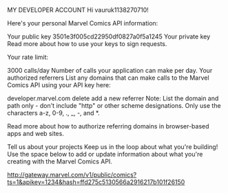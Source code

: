 MY DEVELOPER ACCOUNT
Hi vauruk1138270710!

Here's your personal Marvel Comics API information:

Your public key
3501e3f005cd22950df0827a0f5a1245
Your private key
Read more about how to use your keys to sign requests.

Your rate limit:
 
3000
calls/day Number of calls your application can make per day.
Your authorized referrers
List any domains that can make calls to the Marvel Comics API using your API key here:

developer.marvel.com
 delete
add a new referrer
Note: List the domain and path only - don't include "http" or other scheme designations. Only use the characters a-z, 0-9, ., _, -, and *.

Read more about how to authorize referring domains in browser-based apps and web sites.

Tell us about your projects
Keep us in the loop about what you're building! Use the space below to add or update information about what you're creating with the Marvel Comics API.


http://gateway.marvel.com/v1/public/comics?ts=1&apikey=1234&hash=ffd275c5130566a2916217b101f26150